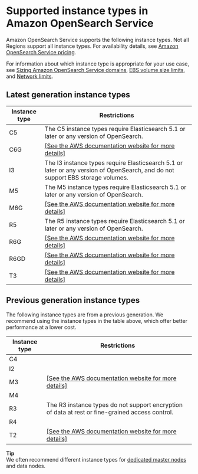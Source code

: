 # Supported instance types in Amazon OpenSearch Service<a name="supported-instance-types"></a>

Amazon OpenSearch Service supports the following instance types\. Not all Regions support all instance types\. For availability details, see [Amazon OpenSearch Service pricing](https://aws.amazon.com/opensearch-service/pricing/)\.

For information about which instance type is appropriate for your use case, see [Sizing Amazon OpenSearch Service domains](sizing-domains.md), [EBS volume size limits](limits.md#ebsresource), and [Network limits](limits.md#network-limits)\.

## Latest generation instance types<a name="latest-gen"></a>


| Instance type | Restrictions | 
| --- | --- | 
|  C5  |  The C5 instance types require Elasticsearch 5\.1 or later or any version of OpenSearch\.  | 
| C6G  |  [\[See the AWS documentation website for more details\]](http://docs.aws.amazon.com/opensearch-service/latest/developerguide/supported-instance-types.html)  | 
|  I3  | The I3 instance types require Elasticsearch 5\.1 or later or any version of OpenSearch, and do not support EBS storage volumes\. | 
|  M5  |  The M5 instance types require Elasticsearch 5\.1 or later or any version of OpenSearch\.  | 
| M6G |  [\[See the AWS documentation website for more details\]](http://docs.aws.amazon.com/opensearch-service/latest/developerguide/supported-instance-types.html)  | 
|  R5  |  The R5 instance types require Elasticsearch 5\.1 or later or any version of OpenSearch\.  | 
| R6G |  [\[See the AWS documentation website for more details\]](http://docs.aws.amazon.com/opensearch-service/latest/developerguide/supported-instance-types.html)  | 
| R6GD |  [\[See the AWS documentation website for more details\]](http://docs.aws.amazon.com/opensearch-service/latest/developerguide/supported-instance-types.html)  | 
|  T3  |  [\[See the AWS documentation website for more details\]](http://docs.aws.amazon.com/opensearch-service/latest/developerguide/supported-instance-types.html)  | 

## Previous generation instance types<a name="previous-gen"></a>

The following instance types are from a previous generation\. We recommend using the instance types in the table above, which offer better performance at a lower cost\.


| Instance type | Restrictions | 
| --- | --- | 
|  C4  |  | 
|  I2  |    | 
|  M3  |  [\[See the AWS documentation website for more details\]](http://docs.aws.amazon.com/opensearch-service/latest/developerguide/supported-instance-types.html)  | 
|  M4  |    | 
|  R3  | The R3 instance types do not support encryption of data at rest or fine\-grained access control\. | 
|  R4  |    | 
|  T2  |  [\[See the AWS documentation website for more details\]](http://docs.aws.amazon.com/opensearch-service/latest/developerguide/supported-instance-types.html)  | 

**Tip**  
We often recommend different instance types for [dedicated master nodes](managedomains-dedicatedmasternodes.md) and data nodes\.